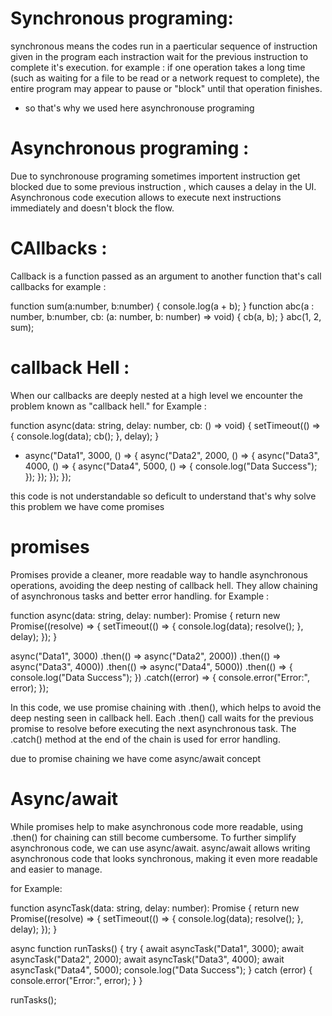 # Synchronous programing:

synchronous means the codes run in a paerticular sequence of instruction given in the program each instraction wait for the previous instruction to complete it's execution. for example : if one operation takes a long time (such as waiting for a file to be read or a network request to complete), the entire program may appear to pause or "block" until that operation finishes.

- so that's why we used here asynchronouse programing

# Asynchronous programing :

Due to synchronouse programing sometimes importent instruction get blocked due to some previous instruction , which causes a delay in the UI. Asynchronous code execution allows to execute next instructions immediately and doesn't block the flow.

# CAllbacks :

Callback is a function passed as an argument to another function that's call callbacks for example :

function sum(a:number, b:number) {
  console.log(a + b);
}
function abc(a : number, b:number, cb: (a: number, b: number) => void) {
  cb(a, b);
}
abc(1, 2, sum);

# callback Hell :
When our callbacks are deeply nested at a high level we encounter the problem known as "callback hell." for Example :

function async(data: string, delay: number, cb: () => void) {
setTimeout(() => {
console.log(data);
cb();
}, delay);
}
- async("Data1", 3000, () => {
  async("Data2", 2000, () => {
    async("Data3", 4000, () => {
      async("Data4", 5000, () => {
        console.log("Data Success");
      });
    });
  });
});

 this code is not understandable so deficult to understand that's why solve this problem we have come promises 

 # promises 
 Promises provide a cleaner, more readable way to handle asynchronous operations, avoiding the deep nesting of callback hell. They allow chaining of asynchronous tasks and better error handling. for Example : 

 function async(data: string, delay: number): Promise<void> {
    return new Promise((resolve) => {
        setTimeout(() => {
            console.log(data);
            resolve();
        }, delay);
    });
}

async("Data1", 3000)
    .then(() => async("Data2", 2000))
    .then(() => async("Data3", 4000))
    .then(() => async("Data4", 5000))
    .then(() => {
        console.log("Data Success");
    })
    .catch((error) => {
        console.error("Error:", error);
    });

In this code, we use promise chaining with .then(), which helps to avoid the deep nesting seen in callback hell. Each .then() call waits for the previous promise to resolve before executing the next asynchronous task. The .catch() method at the end of the chain is used for error handling.

due to promise chaining we have come async/await concept  

# Async/await 

While promises help to make asynchronous code more readable, using .then() for chaining can still become cumbersome. To further simplify asynchronous code, we can use async/await. async/await allows writing asynchronous code that looks synchronous, making it even more readable and easier to manage.

for Example: 

function asyncTask(data: string, delay: number): Promise<void> {
    return new Promise((resolve) => {
        setTimeout(() => {
            console.log(data);
            resolve();
        }, delay);
    });
}

async function runTasks() {
    try {
        await asyncTask("Data1", 3000);
        await asyncTask("Data2", 2000);
        await asyncTask("Data3", 4000);
        await asyncTask("Data4", 5000);
        console.log("Data Success");
    } catch (error) {
        console.error("Error:", error);
    }
}

runTasks();
